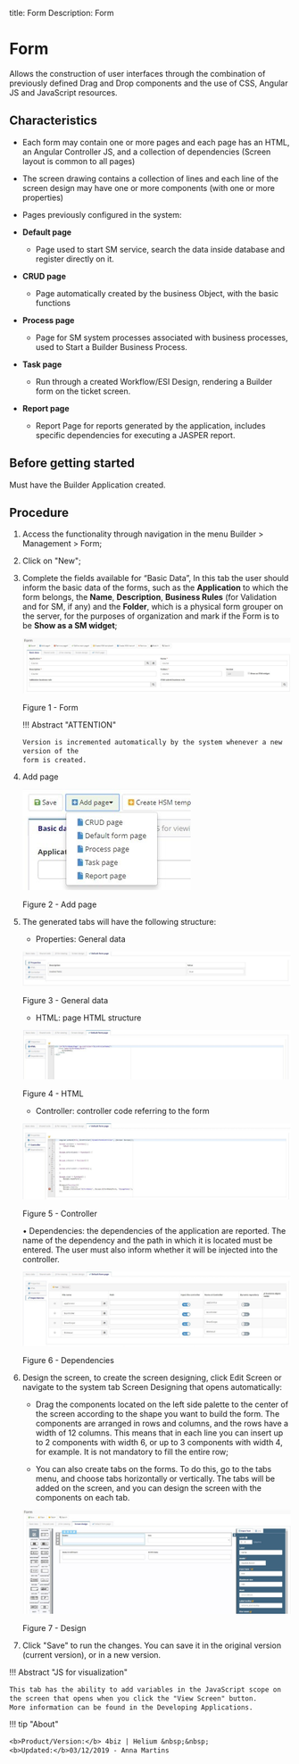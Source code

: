 title: Form
Description: Form
# Form


Allows the construction of user interfaces through the combination of previously
defined Drag and Drop components and the use of CSS, Angular JS and JavaScript
resources.

## Characteristics

   * Each form may contain one or more pages and each page has an HTML, an
      Angular Controller JS, and a collection of dependencies (Screen layout is
      common to all pages)

   * The screen drawing contains a collection of lines and each line of the
      screen design may have one or more components (with one or more properties)

   * Pages previously configured in the system:

   -  **Default page**

       * Page used to start SM service, search the data inside database and register
          directly on it.

   -  **CRUD page**

       * Page automatically created by the business Object, with the basic functions

   -  **Process page**

       * Page for SM system processes associated with business processes, used to
         Start a Builder Business Process.

   -  **Task page**

       * Run through a created Workflow/ESI Design, rendering a Builder form on the
         ticket screen.

   -  **Report page**

       * Report Page for reports generated by the application, includes specific
        dependencies for executing a JASPER report.

Before getting started
----------------------

Must have the Builder Application created.

Procedure
---------

1.  Access the functionality through navigation in the menu Builder \> Management \> Form;

2.  Click on "New";

3.  Complete the fields available for “Basic Data”, In this tab the user should
    inform the basic data of the forms, such as the **Application** to which the
    form belongs, the **Name**, **Description**, **Business Rules** (for
    Validation and for SM, if any) and the **Folder**, which is a physical form
    grouper on the server, for the purposes of organization and mark if the Form
    is to be **Show as a SM widget**;

    ![form](images/builder-18.jpg)

    Figure 1 - Form

    !!! Abstract "ATTENTION"

        Version is incremented automatically by the system whenever a new version of the
        form is created.

4. Add page

    ![form](images/builder-19.jpg)

    Figure 2 - Add page
    

5. The generated tabs will have the following structure:

    * Properties: General data

    ![form](images/builder-20.jpg)

    Figure 3 - General data
    

    * HTML: page HTML structure

    ![form](images/builder-21.jpg)

    Figure 4 - HTML
    

    * Controller: controller code referring to the form

    ![form](images/builder-22.jpg)

    Figure 5 - Controller
    

    •	Dependencies: the dependencies of the application are reported. The name of the dependency and the path in which it is located must be entered. The user must also inform whether it will be injected into the controller.

    ![form](images/builder-23.jpg)

    Figure 6 - Dependencies


6.	Design the screen, to create the screen designing, click Edit Screen or navigate to the system tab Screen Designing that opens automatically:

    *	Drag the components located on the left side palette to the center of the screen according to the shape you want to build the form. The components are arranged in rows and columns, and the rows have a width of 12 columns. This means that in each line you can insert up to 2 components with width 6, or up to 3 components with width 4, for example. It is not mandatory to fill the entire row;

    *	You can also create tabs on the forms. To do this, go to the tabs menu, and choose tabs horizontally or vertically. The tabs will be added on the screen, and you can design the screen with the components on each tab.


    ![form](images/builder-24.jpg)

    Figure 7 - Design

7.	Click "Save" to run the changes. You can save it in the original version (current version), or in a new version.


!!! Abstract "JS for visualization"

    This tab has the ability to add variables in the JavaScript scope on the screen that opens when you click the "View Screen" button.     More information can be found in the Developing Applications.


!!! tip "About"

    <b>Product/Version:</b> 4biz | Helium &nbsp;&nbsp;
    <b>Updated:</b>03/12/2019 - Anna Martins  
